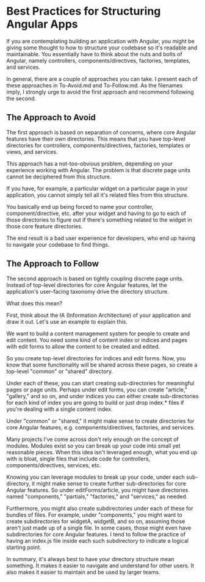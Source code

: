 # Best Practices for Structuring Angular Apps

If you are contemplating building an application with Angular, you might be giving some thought to how to structure your codebase so it's readable and maintainable. You essentially have to think about the nuts and bolts of Angular, namely controllers, components/directives, factories, templates, and services.

In general, there are a couple of approaches you can take. I present each of these approaches in To-Avoid.md and To-Follow.md. As the filenames imply, I strongly urge to avoid the first approach and recommend following the second.

## The Approach to Avoid

The first approach is based on separation of concerns, where core Angular features have their own directories. This means that you have top-level directories for controllers, components/directives, factories, templates or views, and services.

This approach has a not-too-obvious problem, depending on your experience working with Angular. The problem is that discrete page units cannot be deciphered from this structure. 

If you have, for example, a particular widget on a particular page in your application, you cannot simply tell all it's related files from this structure. 

You basically end up being forced to name your controller, component/directive, etc. after your widget and having to go to each of those directories to figure out if there's something related to the widget in those core feature directories. 

The end result is a bad user experience for developers, who end up having to navigate your codebase to find things.

## The Approach to Follow

The second approach is based on tightly coupling discrete page units. Instead of top-level directories for core Angular features, let the application's user-facing taxonomy drive the directory structure.

What does this mean?

First, think about the IA (Information Architecture) of your application and draw it out. Let's use an example to explain this. 

We want to build a content management system for people to create and edit content. You need some kind of content index or indices and pages with edit forms to allow the content to be created and edited.

So you create top-level directories for indices and edit forms. Now, you know that some functionality will be shared across these pages, so create a top-level "common" or "shared" directory.

Under each of these, you can start creating sub-directories for meaningful pages or page units. Perhaps under edit forms, you can create "article," "gallery," and so on, and under indices you can either create sub-directories for each kind of index you are going to build or just drop index.* files if you're dealing with a single content index.

Under "common" or "shared," it might make sense to create directories for core Angular features, e.g. components/directives, factories, and services. 

Many projects I've come across don't rely enough on the concept of modules. Modules exist so you can break up your code into small yet reasonable pieces. When this idea isn't leveraged enough, what you end up with is bloat, single files that include code for controllers, components/directives, services, etc.

Knowing you can leverage modules to break up your code, under each sub-directory, it might make sense to create further sub-directories for core Angular features. So under editForms/article, you might have directories named "components," "partials," "factories," and "services," as needed.

Furthermore, you might also create subdirectories under each of these for bundles of files. For example, under "components," you might want to create subdirectories for widgetA, widgetB, and so on, assuming those aren't just made up of a single file. In some cases, those might even have subdirectories for core Angular features. I tend to follow the practice of having an index.js file inside each such subdirectory to indicate a logical starting point.

In summary, it's always best to have your directory structure mean something. It makes it easier to navigate and understand for other users. It also makes it easier to maintain and be used by larger teams.
